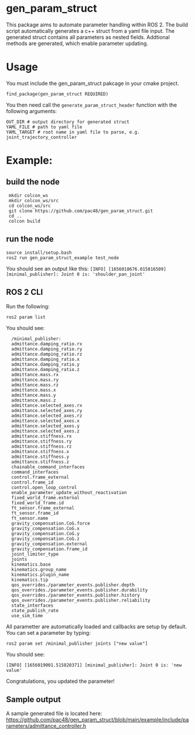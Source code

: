 # gen_param_struct
This package aims to automate parameter handling within ROS 2. The build script automatically generates a c++ struct from a yaml file input. The generated struct contains all parameters as nested fields. Addtional methods are generated, which enable parameter updating.   

# Usage
You must include the gen_param_struct pakcage in your cmake project.

`find_package(gen_param_struct REQUIRED)`

You then need call the `generate_param_struct_header` function with the following arguments:
```
OUT_DIR # output directory for generated struct
YAML_FILE # path to yaml file
YAML_TARGET # root name in yaml file to parse, e.g. joint_trajectory_controller  
```

# Example:
## build the node
```
 mkdir colcon_ws
 mkdir colcon_ws/src
 cd colcon_ws/src 
 git clone https://github.com/pac48/gen_param_struct.git
 cd ..
 colcon build
```

## run the node
```
source install/setup.bash
ros2 run gen_param_struct_example test_node
```

You should see an output like this:
`[INFO] [1656018676.015816509] [minimal_publisher]: Joint 0 is: 'shoulder_pan_joint'`

## ROS 2 CLI
Run the following:

`ros2 param list`

You should see:


```
  /minimal_publisher:
  admittance.damping_ratio.rx
  admittance.damping_ratio.ry
  admittance.damping_ratio.rz
  admittance.damping_ratio.x
  admittance.damping_ratio.y
  admittance.damping_ratio.z
  admittance.mass.rx
  admittance.mass.ry
  admittance.mass.rz
  admittance.mass.x
  admittance.mass.y
  admittance.mass.z
  admittance.selected_axes.rx
  admittance.selected_axes.ry
  admittance.selected_axes.rz
  admittance.selected_axes.x
  admittance.selected_axes.y
  admittance.selected_axes.z
  admittance.stiffness.rx
  admittance.stiffness.ry
  admittance.stiffness.rz
  admittance.stiffness.x
  admittance.stiffness.y
  admittance.stiffness.z
  chainable_command_interfaces
  command_interfaces
  control.frame_external
  control.frame_id
  control.open_loop_control
  enable_parameter_update_without_reactivation
  fixed_world_frame.external
  fixed_world_frame.id
  ft_sensor.frame_external
  ft_sensor.frame_id
  ft_sensor.name
  gravity_compensation.CoG.force
  gravity_compensation.CoG.x
  gravity_compensation.CoG.y
  gravity_compensation.CoG.z
  gravity_compensation.external
  gravity_compensation.frame_id
  joint_limiter_type
  joints
  kinematics.base
  kinematics.group_name
  kinematics.plugin_name
  kinematics.tip
  qos_overrides./parameter_events.publisher.depth
  qos_overrides./parameter_events.publisher.durability
  qos_overrides./parameter_events.publisher.history
  qos_overrides./parameter_events.publisher.reliability
  state_interfaces
  state_publish_rate
  use_sim_time
  ```
  
  All parametter are automatically loaded and callbacks are setup by default. You can set a parameter by typing:
  
  `ros2 param set /minimal_publisher joints ["new value"]`
  
  You should see:
  
  `[INFO] [1656019001.515820371] [minimal_publisher]: Joint 0 is: 'new value'`
  
  Congratulations, you updated the parameter!
  
## Sample output
A sample generated file is located here: https://github.com/pac48/gen_param_struct/blob/main/example/include/parameters/admittance_controller.h
